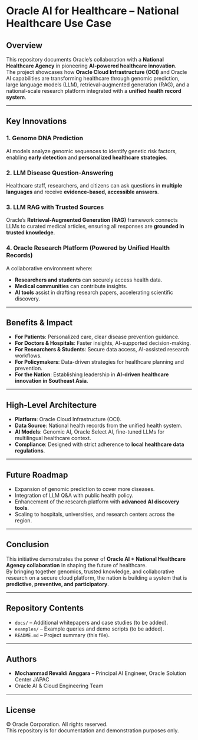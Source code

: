 # Oracle AI for Healthcare – National Healthcare Use Case

## Overview
This repository documents Oracle’s collaboration with a **National Healthcare Agency** in pioneering **AI-powered healthcare innovation**.  
The project showcases how **Oracle Cloud Infrastructure (OCI)** and Oracle AI capabilities are transforming healthcare through genomic prediction, large language models (LLM), retrieval-augmented generation (RAG), and a national-scale research platform integrated with a **unified health record system**.

---

## Key Innovations

### 1. Genome DNA Prediction
AI models analyze genomic sequences to identify genetic risk factors, enabling **early detection** and **personalized healthcare strategies**.

### 2. LLM Disease Question-Answering
Healthcare staff, researchers, and citizens can ask questions in **multiple languages** and receive **evidence-based, accessible answers**.

### 3. LLM RAG with Trusted Sources
Oracle’s **Retrieval-Augmented Generation (RAG)** framework connects LLMs to curated medical articles, ensuring all responses are **grounded in trusted knowledge**.

### 4. Oracle Research Platform (Powered by Unified Health Records)
A collaborative environment where:
- **Researchers and students** can securely access health data.  
- **Medical communities** can contribute insights.  
- **AI tools** assist in drafting research papers, accelerating scientific discovery.  

---

## Benefits & Impact

- **For Patients**: Personalized care, clear disease prevention guidance.  
- **For Doctors & Hospitals**: Faster insights, AI-supported decision-making.  
- **For Researchers & Students**: Secure data access, AI-assisted research workflows.  
- **For Policymakers**: Data-driven strategies for healthcare planning and prevention.  
- **For the Nation**: Establishing leadership in **AI-driven healthcare innovation in Southeast Asia**.  

---

## High-Level Architecture
- **Platform**: Oracle Cloud Infrastructure (OCI).  
- **Data Source**: National health records from the unified health system.  
- **AI Models**: Genomic AI, Oracle Select AI, fine-tuned LLMs for multilingual healthcare context.  
- **Compliance**: Designed with strict adherence to **local healthcare data regulations**.  

---

## Future Roadmap
- Expansion of genomic prediction to cover more diseases.  
- Integration of LLM Q&A with public health policy.  
- Enhancement of the research platform with **advanced AI discovery tools**.  
- Scaling to hospitals, universities, and research centers across the region.  

---

## Conclusion
This initiative demonstrates the power of **Oracle AI + National Healthcare Agency collaboration** in shaping the future of healthcare.  
By bringing together genomics, trusted knowledge, and collaborative research on a secure cloud platform, the nation is building a system that is **predictive, preventive, and participatory**.  

---

## Repository Contents
- `docs/` – Additional whitepapers and case studies (to be added).  
- `examples/` – Example queries and demo scripts (to be added).  
- `README.md` – Project summary (this file).  

---

## Authors
- **Mochammad Revaldi Anggara** – Principal AI Engineer, Oracle Solution Center JAPAC  
- Oracle AI & Cloud Engineering Team  

---

## License
© Oracle Corporation. All rights reserved.  
This repository is for documentation and demonstration purposes only.
